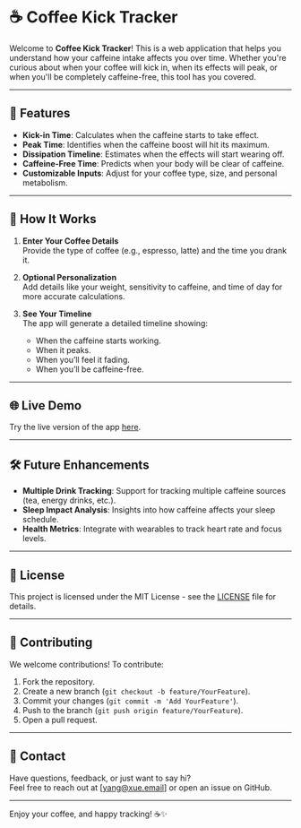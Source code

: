 # ☕ Coffee Kick Tracker

Welcome to **Coffee Kick Tracker**! This is a web application that helps you understand how your caffeine intake affects you over time. Whether you're curious about when your coffee will kick in, when its effects will peak, or when you'll be completely caffeine-free, this tool has you covered.

---

## 🌟 Features

- **Kick-in Time**: Calculates when the caffeine starts to take effect.  
- **Peak Time**: Identifies when the caffeine boost will hit its maximum.  
- **Dissipation Timeline**: Estimates when the effects will start wearing off.  
- **Caffeine-Free Time**: Predicts when your body will be clear of caffeine.  
- **Customizable Inputs**: Adjust for your coffee type, size, and personal metabolism.  

---

## 🚀 How It Works

1. **Enter Your Coffee Details**  
   Provide the type of coffee (e.g., espresso, latte) and the time you drank it.  

2. **Optional Personalization**  
   Add details like your weight, sensitivity to caffeine, and time of day for more accurate calculations.  

3. **See Your Timeline**  
   The app will generate a detailed timeline showing:  
   - When the caffeine starts working.  
   - When it peaks.  
   - When you’ll feel it fading.  
   - When you’ll be caffeine-free.  

---

## 🌐 Live Demo

Try the live version of the app [here](https://coffee-timer-pi.vercel.app).

---

## 🛠 Future Enhancements

- **Multiple Drink Tracking**: Support for tracking multiple caffeine sources (tea, energy drinks, etc.).  
- **Sleep Impact Analysis**: Insights into how caffeine affects your sleep schedule.  
- **Health Metrics**: Integrate with wearables to track heart rate and focus levels.  

---

## 📄 License

This project is licensed under the MIT License - see the [LICENSE](LICENSE) file for details.

---

## 🤝 Contributing

We welcome contributions! To contribute:  
1. Fork the repository.  
2. Create a new branch (`git checkout -b feature/YourFeature`).  
3. Commit your changes (`git commit -m 'Add YourFeature'`).  
4. Push to the branch (`git push origin feature/YourFeature`).  
5. Open a pull request.  

---

## 💌 Contact

Have questions, feedback, or just want to say hi?  
Feel free to reach out at [yang@xue.email] or open an issue on GitHub.

---

Enjoy your coffee, and happy tracking! ☕✨
